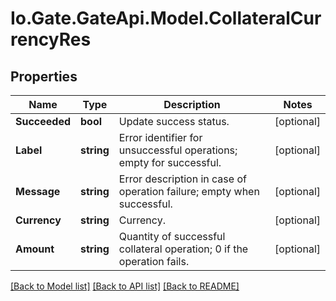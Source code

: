 
# Io.Gate.GateApi.Model.CollateralCurrencyRes

## Properties

Name | Type | Description | Notes
------------ | ------------- | ------------- | -------------
**Succeeded** | **bool** | Update success status. | [optional] 
**Label** | **string** | Error identifier for unsuccessful operations; empty for successful. | [optional] 
**Message** | **string** | Error description in case of operation failure; empty when successful. | [optional] 
**Currency** | **string** | Currency. | [optional] 
**Amount** | **string** | Quantity of successful collateral operation; 0 if the operation fails. | [optional] 

[[Back to Model list]](../README.md#documentation-for-models)
[[Back to API list]](../README.md#documentation-for-api-endpoints)
[[Back to README]](../README.md)
